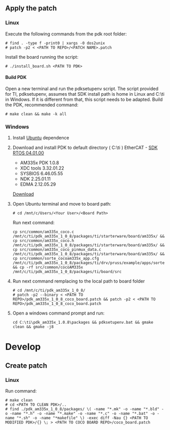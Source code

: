 ## Apply the patch
### Linux
Execute the following commands from the pdk root folder:
```
# find . -type f -print0 | xargs -0 dos2unix
# patch -p2 < <PATH TO REPO>/<PATCH NAME>.patch 
```
Install the board running the script:
```
# ./install_board.sh <PATH TO PDK>
```

#### Build PDK
Open a new terminal and run the pdksetupenv script.
The script provided for TI, pdksetupenv, assumes that SDK install path is home in Linux and C:\ti in Windows. If it is different from that, this script needs to be adapted.
Build the PDK, recommended command:
```
# make clean && make -k all
```

### Windows
1. Install [Ubuntu](https://tutorials.ubuntu.com/tutorial/tutorial-ubuntu-on-windows#0) dependence 
2. Download and install PDK to default directory ( C:\ti )
    EtherCAT - [SDK RTOS 04.01.00](http://processors.wiki.ti.com/index.php?title=Processor_SDK_RTOS_Release_Notes&oldid=231132)
    - AM335x PDK 1.0.8
    - XDC tools 3.32.01.22
    - SYSBIOS 6.46.05.55
    - NDK 2.25.01.11
    - EDMA 2.12.05.29

    [Download](http://software-dl.ti.com/processor-sdk-rtos/esd/AM335X/04_01_00_06/index_FDS.html)
3. Open Ubuntu terminal and move to board path:
    ```
    # cd /mnt/c/Users/<Your User>/<Board Path>
    ````
    Run next command:
    ````
    cp src/common/am335x_coco.c /mnt/c/ti/pdk_am335x_1_0_8/packages/ti/starterware/board/am335x/ && cp src/common/am335x_coco.h /mnt/c/ti/pdk_am335x_1_0_8/packages/ti/starterware/board/am335x/ && cp src/common/am335x_coco_pinmux_data.c /mnt/c/ti/pdk_am335x_1_0_8/packages/ti/starterware/board/am335x/ && cp src/common/sorte_cocoam335x_app.cfg /mnt/c/ti/pdk_am335x_1_0_8/packages/ti/drv/pruss/example/apps/sorte/src/ && cp -rf src/common/cocoAM335x /mnt/c/ti/pdk_am335x_1_0_8/packages/ti/board/src
    ````
4. Run next command remplacing <PATH TO BOARD> to the local path to board folder
    ```
    # cd /mnt/c/ti/pdk_am335x_1_0_8/
    # patch -p2 --binary < <PATH TO REPO>/pdk_am335x_1_0_8_coco_board.patch && patch -p2 < <PATH TO REPO>/pdk_am335x_1_0_8_coco_board.patch
    ```
5. Open a windows command prompt and run:
    ````
    cd C:\ti\pdk_am335x_1.0.8\packages && pdksetupenv.bat && gmake clean && gmake -j8
    ````

# Develop
## Create patch
### Linux
Run command:
```
# make clean
# cd <PATH TO CLEAN PDK>/..
# find ./pdk_am335x_1_0_8/packages/ \( -name "*.mk" -o -name "*.bld" -o -name "*.h" -o -name "*.make" -o -name "*.c" -o -name "*.bat" -o -name "*.sh" -o -name "*makefile" \) -exec diff -Nau {} <PATH TO MODIFIED PDK>/{} \; > <PATH TO COCO BOARD REPO>/coco_board.patch
```
